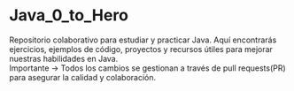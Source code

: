 # Java_0_to_Hero
Repositorio colaborativo para estudiar y practicar Java. Aquí encontrarás ejercicios, ejemplos de código, proyectos y recursos útiles para mejorar nuestras habilidades en Java. <br>
Importante -> Todos los cambios se gestionan a través de pull requests(PR) para asegurar la calidad y colaboración.
